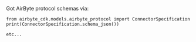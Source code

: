 Got AirByte protocol schemas via:

```
from airbyte_cdk.models.airbyte_protocol import ConnectorSpecification
print(ConnectorSpecification.schema_json())

etc...
```
